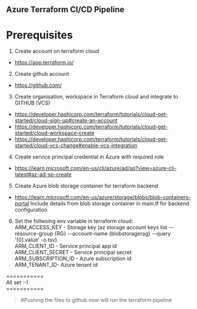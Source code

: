 ## Azure Terraform CI/CD Pipeline <br>
# Prerequisites<br>

1. Create account on terraform cloud
 - https://app.terraform.io/
2. Create github account
 - https://github.com/
3. Create organisation, workspace in Terraform cloud and integrate to GITHUB (VCS)
 - https://developer.hashicorp.com/terraform/tutorials/cloud-get-started/cloud-sign-up#create-an-account 
 - https://developer.hashicorp.com/terraform/tutorials/cloud-get-started/cloud-workspace-create
 - https://developer.hashicorp.com/terraform/tutorials/cloud-get-started/cloud-vcs-change#enable-vcs-integration
4. Create service principal credential in Azure with required role 
 - https://learn.microsoft.com/en-us/cli/azure/ad/sp?view=azure-cli-latest#az-ad-sp-create
5. Create Azure blob storage container for terraform backend
 - https://learn.microsoft.com/en-us/azure/storage/blobs/blob-containers-portal
   Include details from blob storage container in main.tf for backend configuration
6. Set the follwoing env variable in terraform cloud:<br>
   ARM_ACCESS_KEY - Storage key (az storage account keys list --resource-group {RG} --account-name {blobstoragerag} --query '[0].value' -o tsv) <br>
   ARM_CLIENT_ID - Service principal app id <br>
   ARM_CLIENT_SECRET - Service principal secret <br>
   ARM_SUBSCRIPTION_ID - Azure subscription id <br>
   ARM_TENANT_ID- Azure tenant id <br>

=========== <br>
All set :-) <br>
=========== <br>

> #Pushing the files to github now will run the terraform pipeline

